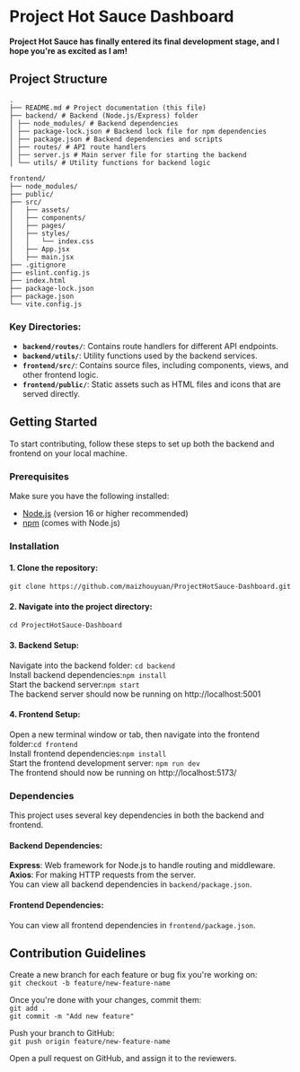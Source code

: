 

# Project Hot Sauce Dashboard
**Project Hot Sauce has finally entered its final development stage, and I hope you're as excited as I am!**

## Project Structure

```
.
├── README.md # Project documentation (this file)
├── backend/ # Backend (Node.js/Express) folder
│ ├── node_modules/ # Backend dependencies
│ ├── package-lock.json # Backend lock file for npm dependencies
│ ├── package.json # Backend dependencies and scripts
│ ├── routes/ # API route handlers
│ ├── server.js # Main server file for starting the backend
│ └── utils/ # Utility functions for backend logic

frontend/
├── node_modules/          
├── public/                
├── src/                   
│   ├── assets/            
│   ├── components/        
│   ├── pages/             
│   ├── styles/            
│   │   └── index.css      
│   ├── App.jsx            
│   ├── main.jsx           
├── .gitignore             
├── eslint.config.js       
├── index.html             
├── package-lock.json      
├── package.json           
└── vite.config.js        
```


### Key Directories:
- **`backend/routes/`**: Contains route handlers for different API endpoints.
- **`backend/utils/`**: Utility functions used by the backend services.
- **`frontend/src/`**: Contains source files, including components, views, and other frontend logic.
- **`frontend/public/`**: Static assets such as HTML files and icons that are served directly.

## Getting Started

To start contributing, follow these steps to set up both the backend and frontend on your local machine.

### Prerequisites

Make sure you have the following installed:
- [Node.js](https://nodejs.org/) (version 16 or higher recommended)
- [npm](https://www.npmjs.com/) (comes with Node.js)

### Installation

#### 1. Clone the repository:
```git clone https://github.com/maizhouyuan/ProjectHotSauce-Dashboard.git```

#### 2. Navigate into the project directory:
```cd ProjectHotSauce-Dashboard```

#### 3. Backend Setup:
Navigate into the backend folder: ```cd backend```\
Install backend dependencies:```npm install```\
Start the backend server:```npm start```\
The backend server should now be running on http://localhost:5001

#### 4. Frontend Setup:
Open a new terminal window or tab, then navigate into the frontend folder:```cd frontend```\
Install frontend dependencies:```npm install```\
Start the frontend development server: ```npm run dev```\
The frontend should now be running on http://localhost:5173/

### Dependencies
This project uses several key dependencies in both the backend and frontend.
#### Backend Dependencies:
**Express**: Web framework for Node.js to handle routing and middleware.\
**Axios**: For making HTTP requests from the server.\
You can view all backend dependencies in ```backend/package.json```.
#### Frontend Dependencies:
You can view all frontend dependencies in ```frontend/package.json```.

## Contribution Guidelines
Create a new branch for each feature or bug fix you're working on:\
```git checkout -b feature/new-feature-name```

Once you're done with your changes, commit them:\
```git add .```\
```git commit -m "Add new feature"```

Push your branch to GitHub:\
```git push origin feature/new-feature-name```

Open a pull request on GitHub, and assign it to the reviewers.